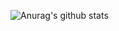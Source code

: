 ![Anurag's github stats](https://github-readme-stats.vercel.app/api?username=seanzhang98&theme=dark&show_icons=true)
<!--
**seanzhang98/seanzhang98** is a ✨ _special_ ✨ repository because its `README.md` (this file) appears on your GitHub profile.

<a href="https://github.com/anuraghazra/convoychat">
  <img align="center" src="https://github-readme-stats.vercel.app/api/pin/?username=seanzhang98&repo=convoychat" />
</a>


Here are some ideas to get you started:

- 🔭 I’m currently working on ...
- 🌱 I’m currently learning ...
- 👯 I’m looking to collaborate on ...
- 🤔 I’m looking for help with ...
- 💬 Ask me about ...
- 📫 How to reach me: ...
- 😄 Pronouns: ...
- ⚡ Fun fact: ...
-->
